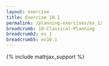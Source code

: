 ```yaml
---
layout: exercise
title: Exercise 10.1
permalink: /planning-exercises/ex_1/
breadcrumb: 10-Classical-Planning
breadcrumb2: ex_1
breadcrumb5: ex10.1
---
```


{% include mathjax_support %}

